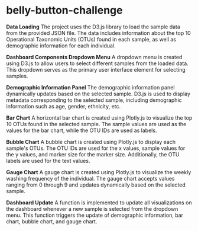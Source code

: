 # belly-button-challenge

**Data Loading**
The project uses the D3.js library to load the sample data from the provided JSON file. The data includes information about the top 10 Operational Taxonomic Units (OTUs) found in each sample, as well as demographic information for each individual.

**Dashboard Components
Dropdown Menu**
A dropdown menu is created using D3.js to allow users to select different samples from the loaded data. This dropdown serves as the primary user interface element for selecting samples.

**Demographic Information Panel**
The demographic information panel dynamically updates based on the selected sample. D3.js is used to display metadata corresponding to the selected sample, including demographic information such as age, gender, ethnicity, etc.

**Bar Chart**
A horizontal bar chart is created using Plotly.js to visualize the top 10 OTUs found in the selected sample. The sample values are used as the values for the bar chart, while the OTU IDs are used as labels.

**Bubble Chart**
A bubble chart is created using Plotly.js to display each sample's OTUs. The OTU IDs are used for the x values, sample values for the y values, and marker size for the marker size. Additionally, the OTU labels are used for the text values.

**Gauge Chart**
A gauge chart is created using Plotly.js to visualize the weekly washing frequency of the individual. The gauge chart accepts values ranging from 0 through 9 and updates dynamically based on the selected sample.

**Dashboard Update**
A function is implemented to update all visualizations on the dashboard whenever a new sample is selected from the dropdown menu. This function triggers the update of demographic information, bar chart, bubble chart, and gauge chart.
